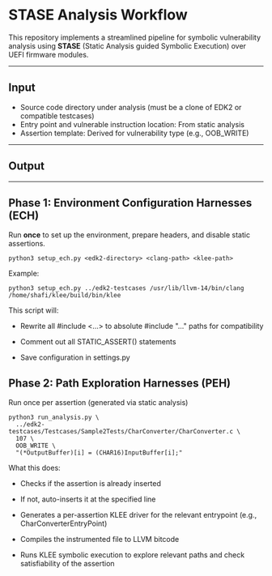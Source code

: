 # STASE Analysis Workflow

This repository implements a streamlined pipeline for symbolic vulnerability analysis using **STASE** (Static Analysis guided Symbolic Execution) over UEFI firmware modules.

---

## Input

- Source code directory under analysis (must be a clone of EDK2 or compatible testcases)
- Entry point and vulnerable instruction location: From static analysis
- Assertion template: Derived for vulnerability type (e.g., OOB_WRITE)

---

## Output


---

## Phase 1: Environment Configuration Harnesses (ECH)

Run **once** to set up the environment, prepare headers, and disable static assertions.

```
python3 setup_ech.py <edk2-directory> <clang-path> <klee-path>
```
Example:
```
python3 setup_ech.py ../edk2-testcases /usr/lib/llvm-14/bin/clang /home/shafi/klee/build/bin/klee
```
This script will:

- Rewrite all #include <...> to absolute #include "..." paths for compatibility

- Comment out all STATIC_ASSERT() statements

- Save configuration in settings.py

## Phase 2: Path Exploration Harnesses (PEH)
Run once per assertion (generated via static analysis)
```
python3 run_analysis.py \
  ../edk2-testcases/Testcases/Sample2Tests/CharConverter/CharConverter.c \
  107 \
  OOB_WRITE \
  "(*OutputBuffer)[i] = (CHAR16)InputBuffer[i];"
```
 What this does:
- Checks if the assertion is already inserted

- If not, auto-inserts it at the specified line

- Generates a per-assertion KLEE driver for the relevant entrypoint (e.g., CharConverterEntryPoint)

- Compiles the instrumented file to LLVM bitcode

- Runs KLEE symbolic execution to explore relevant paths and check satisfiability of the assertion